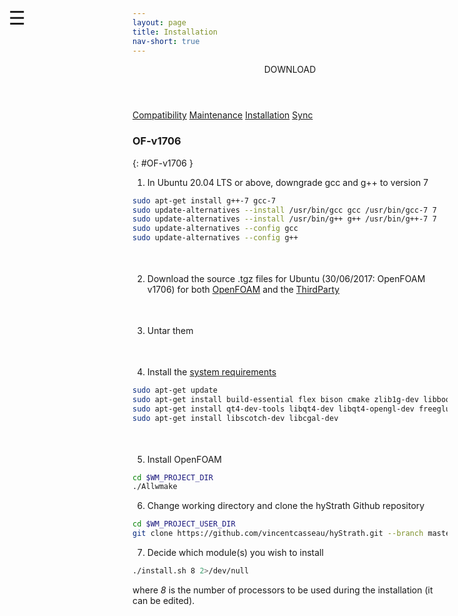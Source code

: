 ```yaml
---
layout: page
title: Installation
nav-short: true
--- 
```


<div id="mySidenav" class="sidenav">
  <a href="javascript:void(0)" class="closebtn" onclick="closeNav()"><i class='fa fa-times'></i></a>
  <header>DOWNLOAD</header>
  <a href="https://hystrath.github.io/compatibility/">Compatibility</a>
  <a href="https://hystrath.github.io/maintenance/">Maintenance</a>
  <a href="https://hystrath.github.io/installation/">Installation</a>
  <a href="https://hystrath.github.io/sync/">Sync</a>
</div>

<span style="position: fixed;font-size:30px;cursor:pointer; margin:0px; top:60px;left:30px;" onclick="reopenNav()">&#9776;</span>

<script>
function openNav() {
  document.getElementById("mySidenav").style.width = "210px";
  document.getElementById("mySidenav").style.transition = "0s";
}

function closeNav() {
  document.getElementById("mySidenav").style.width = "0px";
  localStorage.removeItem('show_sidenav');
}

function reopenNav() {
  document.getElementById("mySidenav").style.width = "210px";
  document.getElementById("mySidenav").style.transition = "0.5s";
  localStorage.setItem("show_sidenav", true);
}

if (localStorage.getItem("show_sidenav")) openNav()
</script>

### OF-v1706
{: #OF-v1706 }

1. In Ubuntu 20.04 LTS or above, downgrade gcc and g++ to version 7
```sh
sudo apt-get install g++-7 gcc-7
sudo update-alternatives --install /usr/bin/gcc gcc /usr/bin/gcc-7 7
sudo update-alternatives --install /usr/bin/g++ g++ /usr/bin/g++-7 7
sudo update-alternatives --config gcc
sudo update-alternatives --config g++
```

<div style="line-height:150%;">
    <br>
</div>


2. Download the source .tgz files for Ubuntu (30/06/2017: OpenFOAM v1706) for both [OpenFOAM](https://sourceforge.net/projects/openfoam/files/v1706/OpenFOAM-v1706.tgz) and the [ThirdParty](https://sourceforge.net/projects/openfoam/files/v1706/ThirdParty-v1706.tgz)  

<div style="line-height:150%;">
    <br>
</div>

3. Untar them  

<div style="line-height:150%;">
    <br>
</div>

4. Install the [system requirements](https://www.openfoam.com/documentation/system-requirements.php) 
```sh
sudo apt-get update
sudo apt-get install build-essential flex bison cmake zlib1g-dev libboost-system-dev libboost-thread-dev libopenmpi-dev openmpi-bin gnuplot libreadline-dev libncurses-dev libxt-dev
sudo apt-get install qt4-dev-tools libqt4-dev libqt4-opengl-dev freeglut3-dev libqtwebkit-dev
sudo apt-get install libscotch-dev libcgal-dev
```

<div style="line-height:150%;">
    <br>
</div>

5. Install OpenFOAM    
```sh
cd $WM_PROJECT_DIR
./Allwmake
```
6. Change working directory and clone the hyStrath Github repository   
```sh
cd $WM_PROJECT_USER_DIR
git clone https://github.com/vincentcasseau/hyStrath.git --branch master --single-branch && cd hyStrath/
```
7. Decide which module(s) you wish to install
```sh 
./install.sh 8 2>/dev/null
```
where _8_ is the number of processors to be used during the installation (it can be edited).
